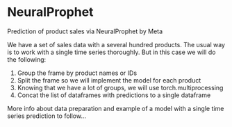 # NeuralProphet
Prediction of product sales via NeuralProphet by Meta

We have a set of sales data with a several hundred products. The usual way is to work with a single time series thoroughly.
But in this case we will do the following:
  1. Group the frame by product names or IDs
  2. Split the frame so we will implement the model for each product
  3. Knowing that we have a lot of groups, we will use torch.multiprocessing
  4. Concat the list of dataframes with predictions to a single dataframe


More info about data preparation and example of a model with a single time series prediction to follow...
